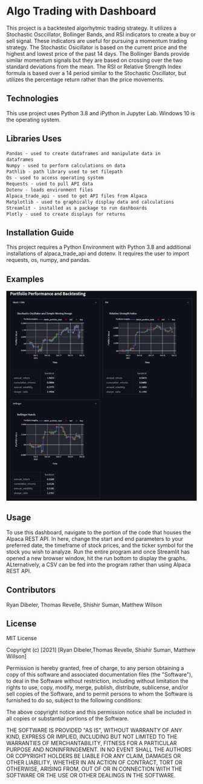 # Algo Trading with Dashboard

This project is a backtested algorhytmic trading strategy.  It utilizes a Stochastic Osccillator, Bollinger Bands, and RSI indicators to create a buy or sell signal.  These indicators are useful for pursuing a momentum trading strategy.  The Stochastic Osicillator is based on the current price and the highest and lowest price of the past 14 days.  The Bollinger Bands provide similar momentum signals but they are based on crossing over the two standard deviations from the mean. The RSI or Relative Strength Index formula is based over a 14 period similar to the Stochastic Oscillator, but utilizes the percentage return rather than the price movements. 

## Technologies
This use project uses Python 3.8 and iPython in Jupyter Lab.  Windows 10 is the operating system.

## Libraries Uses
    
    Pandas - used to create dataframes and manipulate data in    dataframes
    Numpy - used to perform calculations on data
    Pathlib - path library used to set filepath
    Os - used to access operating system
    Requests - used to pull API data
    Dotenv - loads environment files
    Alpaca_trade_api - used to get API files from Alpaca
    Matplotlib - used to graphically display data and calculations
    Streamlit - installed as a package to run dashboards
    Plotly - used to create displays for returns 
    

## Installation Guide
This project requires a Python Environment with Python 3.8 and additional installations of alpaca_trade_api and dotenv.  It requires the user to import requests, os, numpy, and pandas. 


## Examples
![](./Images/dashboard.JPG)



## Usage

To use this dashboard, navigate to the portion of the code that houses the Alpaca REST API.  In here, change the start and end parameters to your preferred date, the timeframe of stock prices, and the ticker symbol for the stock you wish to analyze.  Run the entire program and once Streamlit has opened a new browser window, hit the run bottom to display the graphs. ALternatively, a CSV can be fed into the program rather than using Alpaca REST API. 


## Contributors
Ryan Dibeler, Thomas Revelle, Shishir Suman, Matthew Wilson

## License
MIT License

Copyright (c) [2021] [Ryan Dibeler,Thomas Revelle, Shishir Suman, Matthew Willson]

Permission is hereby granted, free of charge, to any person obtaining a copy
of this software and associated documentation files (the "Software"), to deal
in the Software without restriction, including without limitation the rights
to use, copy, modify, merge, publish, distribute, sublicense, and/or sell
copies of the Software, and to permit persons to whom the Software is
furnished to do so, subject to the following conditions:

The above copyright notice and this permission notice shall be included in all
copies or substantial portions of the Software.

THE SOFTWARE IS PROVIDED "AS IS", WITHOUT WARRANTY OF ANY KIND, EXPRESS OR
IMPLIED, INCLUDING BUT NOT LIMITED TO THE WARRANTIES OF MERCHANTABILITY,
FITNESS FOR A PARTICULAR PURPOSE AND NONINFRINGEMENT. IN NO EVENT SHALL THE
AUTHORS OR COPYRIGHT HOLDERS BE LIABLE FOR ANY CLAIM, DAMAGES OR OTHER
LIABILITY, WHETHER IN AN ACTION OF CONTRACT, TORT OR OTHERWISE, ARISING FROM,
OUT OF OR IN CONNECTION WITH THE SOFTWARE OR THE USE OR OTHER DEALINGS IN THE
SOFTWARE.
